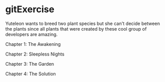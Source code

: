 # gitExercise

Yuteleon wants to breed two plant species but she can't decide between the plants since all plants that were created by these cool group of developers are amazing. 

Chapter 1: The Awakening 

Chapter 2: Sleepless Nights

Chapter 3: The Garden

Chapter 4: The Solution